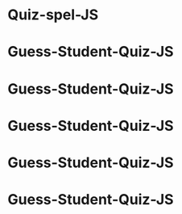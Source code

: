 # Quiz-spel-JS
# Guess-Student-Quiz-JS
# Guess-Student-Quiz-JS
# Guess-Student-Quiz-JS
# Guess-Student-Quiz-JS
# Guess-Student-Quiz-JS
